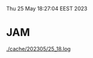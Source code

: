 Thu 25 May 18:27:04 EEST 2023
# JAM
<a href='./cache/202305/25_18.log'>./cache/202305/25_18.log</a>
